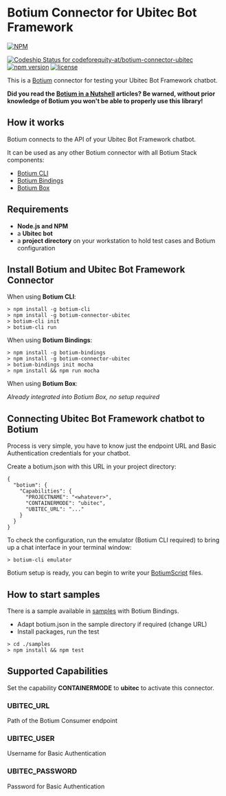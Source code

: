 # Botium Connector for Ubitec Bot Framework

[![NPM](https://nodei.co/npm/botium-connector-ubitec.png?downloads=true&downloadRank=true&stars=true)](https://nodei.co/npm/botium-connector-ubitec/)

[![Codeship Status for codeforequity-at/botium-connector-ubitec](https://app.codeship.com/projects/69e80810-6c83-0138-fc87-523c19412751/status?branch=master)](https://app.codeship.com/projects/394685)
[![npm version](https://badge.fury.io/js/botium-connector-ubitec.svg)](https://badge.fury.io/js/botium-connector-ubitec)
[![license](https://img.shields.io/github/license/mashape/apistatus.svg)]()


This is a [Botium](https://www.botium.ai) connector for testing your Ubitec Bot Framework chatbot.

__Did you read the [Botium in a Nutshell](https://medium.com/@floriantreml/botium-in-a-nutshell-part-1-overview-f8d0ceaf8fb4) articles? Be warned, without prior knowledge of Botium you won't be able to properly use this library!__

## How it works
Botium connects to the API of your Ubitec Bot Framework chatbot.

It can be used as any other Botium connector with all Botium Stack components:
* [Botium CLI](https://github.com/codeforequity-at/botium-cli/)
* [Botium Bindings](https://github.com/codeforequity-at/botium-bindings/)
* [Botium Box](https://www.botium.ai)

## Requirements
* **Node.js and NPM**
* a **Ubitec bot**
* a **project directory** on your workstation to hold test cases and Botium configuration

## Install Botium and Ubitec Bot Framework Connector

When using __Botium CLI__:

```
> npm install -g botium-cli
> npm install -g botium-connector-ubitec
> botium-cli init
> botium-cli run
```

When using __Botium Bindings__:

```
> npm install -g botium-bindings
> npm install -g botium-connector-ubitec
> botium-bindings init mocha
> npm install && npm run mocha
```

When using __Botium Box__:

_Already integrated into Botium Box, no setup required_

## Connecting Ubitec Bot Framework chatbot to Botium

Process is very simple, you have to know just the endpoint URL and Basic Authentication credentials for your chatbot.
  
Create a botium.json with this URL in your project directory: 

```
{
  "botium": {
    "Capabilities": {
      "PROJECTNAME": "<whatever>",
      "CONTAINERMODE": "ubitec",
      "UBITEC_URL": "..."
    }
  }
}
```

To check the configuration, run the emulator (Botium CLI required) to bring up a chat interface in your terminal window:

```
> botium-cli emulator
```

Botium setup is ready, you can begin to write your [BotiumScript](https://github.com/codeforequity-at/botium-core/wiki/Botium-Scripting) files.

## How to start samples

There is a sample available in [samples](./samples) with Botium Bindings.

* Adapt botium.json in the sample directory if required (change URL)
* Install packages, run the test

```
> cd ./samples
> npm install && npm test
```

## Supported Capabilities

Set the capability __CONTAINERMODE__ to __ubitec__ to activate this connector.

### UBITEC_URL
Path of the Botium Consumer endpoint

### UBITEC_USER
Username for Basic Authentication

### UBITEC_PASSWORD
Password for Basic Authentication
